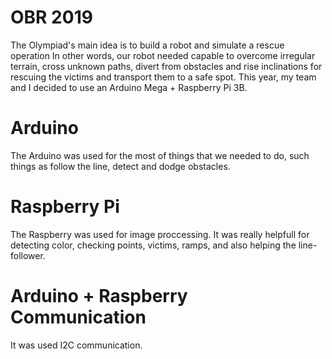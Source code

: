 # OBR 2019

The Olympiad's main idea is to build a robot and simulate a rescue operation In other words, our robot needed capable to overcome irregular terrain, cross unknown paths, divert from obstacles and rise inclinations for rescuing the victims and transport them to a safe spot. This year, my team and I decided to use an Arduino Mega + Raspberry Pi 3B.

# Arduino

The Arduino was used for the most of things that we needed to do, such things as follow the line, detect and dodge obstacles.

# Raspberry Pi

The Raspberry was used for image proccessing. It was really helpfull for detecting color, checking points, victims, ramps, and also helping the line-follower.

# Arduino + Raspberry Communication

It was used I2C communication.
